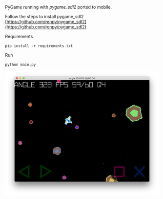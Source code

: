 PyGame running with *pygame_sdl2* ported to mobile.

Follow the steps to install pygame_sdl2
[https://github.com/renpy/pygame_sdl2](https://github.com/renpy/pygame_sdl2)

Requirements

```
pip install -r requirements.txt
```

Run

```
python main.py
```

![](doc/run.png)
